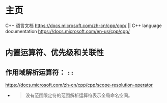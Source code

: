 
# 主页

C++ 语言文档 https://docs.microsoft.com/zh-cn/cpp/cpp/ || C++ language documentation https://docs.microsoft.com/en-us/cpp/cpp/

# `内置运算符、优先级和关联性`

## 作用域解析运算符： `::`

https://docs.microsoft.com/zh-cn/cpp/cpp/scope-resolution-operator
- > 没有范围限定符的范围解析运算符表示全局命名空间。
